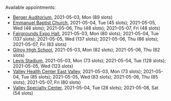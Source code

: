 Available appointments:

* [Berger Auditorium](https://schedulecare.sccgov.org/mychartprd/SignupAndSchedule/EmbeddedSchedule?id=132694&vt=1277&dept=101064003), 2021-05-03, Mon (89 slots)
* [Emmanuel Baptist Church](https://schedulecare.sccgov.org/mychartprd/SignupAndSchedule/EmbeddedSchedule?id=132871&vt=1277&dept=101064006), 2021-05-04, Tue (45 slots); 2021-05-05, Wed (48 slots); 2021-05-06, Thu (48 slots); 2021-05-07, Fri (48 slots)
* [Fairgrounds Expo Hall](https://schedulecare.sccgov.org/mychartprd/SignupAndSchedule/EmbeddedSchedule?id=132726&vt=1277&dept=101064002), 2021-05-03, Mon (80 slots); 2021-05-04, Tue (137 slots); 2021-05-05, Wed (137 slots); 2021-05-06, Thu (86 slots); 2021-05-07, Fri (83 slots)
* [Gilroy High School](https://schedulecare.sccgov.org/mychartprd/SignupAndSchedule/EmbeddedSchedule?id=132980&vt=1277&dept=101064008), 2021-05-03, Mon (82 slots); 2021-05-06, Thu (82 slots)
* [Levis Stadium](https://schedulecare.sccgov.org/mychartprd/SignupAndSchedule/EmbeddedSchedule?id=132723&vt=1277&dept=101064004), 2021-05-03, Mon (73 slots); 2021-05-04, Tue (128 slots); 2021-05-05, Wed (123 slots)
* [Valley Health Center East Valley](https://schedulecare.sccgov.org/mychartprd/SignupAndSchedule/EmbeddedSchedule?id=132268&vt=1277&dept=101064007), 2021-05-03, Mon (73 slots); 2021-05-04, Tue (85 slots); 2021-05-05, Wed (83 slots); 2021-05-06, Thu (85 slots); 2021-05-07, Fri (80 slots)
* [Valley Specialty Center](https://schedulecare.sccgov.org/mychartprd/SignupAndSchedule/EmbeddedSchedule?id=132277&vt=1277&dept=101001072), 2021-05-04, Tue (28 slots); 2021-05-08, Sat (54 slots)
